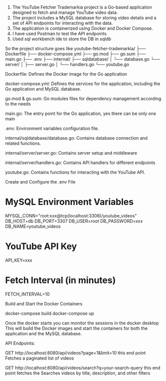 1. The YouTube Fetcher Trademarkia project is a Go-based application designed to fetch and manage YouTube video data. 
2. The project includes a MySQL database for storing video details and a set of API endpoints for interacting with the data. 
3. The application is containerized using Docker and Docker Compose.
4. I have used Postman to test the API endpoints
5. Used sql workbench ide to store the DB in sqldb

So the project structure goes like
youtube-fetcher-trademarkia/
├── Dockerfile
├── docker-compose.yml
├── go.mod
├── go.sum
├── main.go
├── .env
├── internal/
    ├── sqldatabase/
    │   └── database.go
    └── server/
    │   ├── server.go
    │   └── handlers.go
    └── youtube.go

Dockerfile: Defines the Docker image for the Go application

docker-compose.yml: Defines the services for the application, including the Go application and MySQL database.

go.mod & go.sum: Go modules files for dependency management according to the needs

main.go: The entry point for the Go application, yes there can be only one main

.env: Environment variables configuration file.

internal/sqldatabase/database.go: Contains database connection and related functions.

internal/server/server.go: Contains server setup and middleware

internal/server/handlers.go: Contains API handlers for different endpoints

youtube.go: Contains functions for interacting with the YouTube API.


Create and Configure the .env File
# MySQL Environment Variables
MYSQL_CONN="root:xxx@tcp(localhost:3306)/youtube_videos"
DB_HOST=db
DB_PORT=3307
DB_USER=root
DB_PASSWORD=xxx
DB_NAME=youtube_videos

# YouTube API Key
API_KEY=xxx

# Fetch Interval (in minutes)
FETCH_INTERVAL=10

Build and Start the Docker Containers

docker-compose build
docker-compose up

Once the docker starts you can monitor the sessions in the docker desktop
This will build the Docker images and start the containers for both the application and the MySQL database.

API Endpoints:

GET http://localhost:8080/api/videos?page=1&limit=10
this end point Fetches a paginated list of videos

GET http://localhost:8080/api/videos/search?q=your-search-query
this end point fetches the Searches videos by title, description, and other filters
